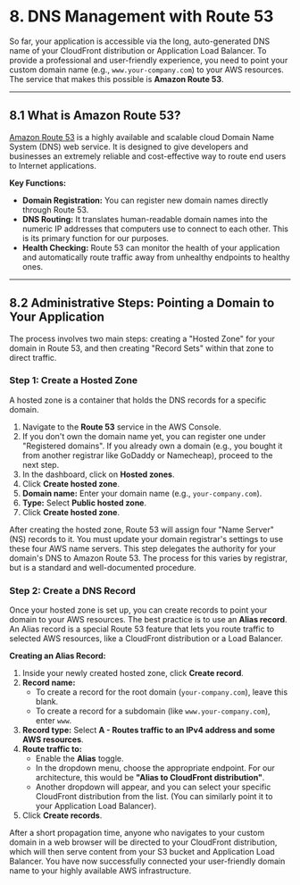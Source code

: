 # 8. DNS Management with Route 53

So far, your application is accessible via the long, auto-generated DNS name of your CloudFront distribution or Application Load Balancer. To provide a professional and user-friendly experience, you need to point your custom domain name (e.g., `www.your-company.com`) to your AWS resources. The service that makes this possible is **Amazon Route 53**.

---

## 8.1 What is Amazon Route 53?

[Amazon Route 53](https://docs.aws.amazon.com/Route53/latest/DeveloperGuide/Welcome.html) is a highly available and scalable cloud Domain Name System (DNS) web service. It is designed to give developers and businesses an extremely reliable and cost-effective way to route end users to Internet applications.

**Key Functions:**

*   **Domain Registration:** You can register new domain names directly through Route 53.
*   **DNS Routing:** It translates human-readable domain names into the numeric IP addresses that computers use to connect to each other. This is its primary function for our purposes.
*   **Health Checking:** Route 53 can monitor the health of your application and automatically route traffic away from unhealthy endpoints to healthy ones.

---

## 8.2 Administrative Steps: Pointing a Domain to Your Application

The process involves two main steps: creating a "Hosted Zone" for your domain in Route 53, and then creating "Record Sets" within that zone to direct traffic.

### Step 1: Create a Hosted Zone
A hosted zone is a container that holds the DNS records for a specific domain.

1.  Navigate to the **Route 53** service in the AWS Console.
2.  If you don't own the domain name yet, you can register one under "Registered domains". If you already own a domain (e.g., you bought it from another registrar like GoDaddy or Namecheap), proceed to the next step.
3.  In the dashboard, click on **Hosted zones**.
4.  Click **Create hosted zone**.
5.  **Domain name:** Enter your domain name (e.g., `your-company.com`).
6.  **Type:** Select **Public hosted zone**.
7.  Click **Create hosted zone**.

After creating the hosted zone, Route 53 will assign four "Name Server" (NS) records to it. You must update your domain registrar's settings to use these four AWS name servers. This step delegates the authority for your domain's DNS to Amazon Route 53. The process for this varies by registrar, but is a standard and well-documented procedure.

### Step 2: Create a DNS Record
Once your hosted zone is set up, you can create records to point your domain to your AWS resources. The best practice is to use an **Alias record**. An Alias record is a special Route 53 feature that lets you route traffic to selected AWS resources, like a CloudFront distribution or a Load Balancer.

**Creating an Alias Record:**
1.  Inside your newly created hosted zone, click **Create record**.
2.  **Record name:**
    *   To create a record for the root domain (`your-company.com`), leave this blank.
    *   To create a record for a subdomain (like `www.your-company.com`), enter `www`.
3.  **Record type:** Select **A - Routes traffic to an IPv4 address and some AWS resources**.
4.  **Route traffic to:**
    *   Enable the **Alias** toggle.
    *   In the dropdown menu, choose the appropriate endpoint. For our architecture, this would be **"Alias to CloudFront distribution"**.
    *   Another dropdown will appear, and you can select your specific CloudFront distribution from the list. (You can similarly point it to your Application Load Balancer).
5.  Click **Create records**.

After a short propagation time, anyone who navigates to your custom domain in a web browser will be directed to your CloudFront distribution, which will then serve content from your S3 bucket and Application Load Balancer. You have now successfully connected your user-friendly domain name to your highly available AWS infrastructure.
